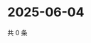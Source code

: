# 2025-06-04

共 0 条

<!-- BEGIN ZHIHUVIDEO -->
<!-- 最后更新时间 Wed Jun 04 2025 14:16:57 GMT+0800 (China Standard Time) -->

<!-- END ZHIHUVIDEO -->

